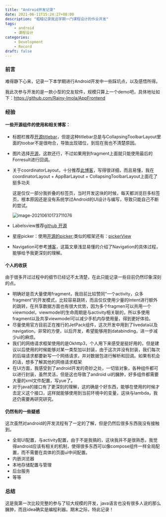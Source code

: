 ```yaml
---
title: "Android开发记录"
date: 2021-06-11T15:24:27+08:00
description: "粗糙记录我这学期一门课程设计的作业开发"
tags: 
    - android
    - 课程设计
categories:
    - Development
    - Record
draft: false
---
```


### 前言

难得静下心来，记录一下本学期进行Android开发中一些踩坑点，以及感悟所得。

我此次参与开发的是一款小型的交友软件，规模只算上一个demo吧，具体地址如下：https://github.com/Rainy-Imola/AppFrontend

<!--more-->

### 经验

#### 一些开源组件的使用和相关博客：

- 标题栏推荐[开源titlebar](https://github.com/loperSeven/TitleBar)，但是这种titlebar总是与CollapsingToolbarLayout里面的toobar不是很吻合，导致出现错位，到现在我也不清楚原因。

- 图片选择[开源](https://github.com/LuckSiege/PictureSelector)，这款还行，不过如果用到fragment上面就只能使用最后的Forresult进行回调。

- 关于coordinatorLayout，十分推荐[此博客](https://segmentfault.com/a/1190000015340856)，写得很详细，而且易懂，我在coordinatorLayout + AppBarLayout + CollapsingToolbarLayout上面花了挺多功夫

  这是仅仅一部分我折叠的标签页，当时开发这块的时候，每天都浏览巨多标签页，根本原因还是没有系统学过Android的UI设计与编写，导致只能自己不断的尝试。

  ![image-20210610173711076](/assets/android%E5%BC%80%E5%8F%91%E8%AE%B0%E5%BD%95/image-20210610173711076.png)

- Labelsview推荐[github 开源](https://github.com/donkingliang/LabelsView)

- 星座picker：使用[开源的picker](https://github.com/addappcn/android-pickers);类似的框架还有：[pickerView](https://github.com/Bigkoo/Android-PickerView)

- Navigation可参考[博客](https://blog.csdn.net/yingaizhu/article/details/105972720)，这篇文章浅显易懂的介绍了Navigation的具体过程，能够给予我更深刻的理解。



#### 个人的收获

由于很多开过过程中的细节已经记不太清楚，在此只能记录一些目前仍然印象深刻的点。

- 明确好是否大量使用fragment，我目前比较赞同“一个activity，众多fragment”的开发模式，比较容易跳转，而且仅仅使用少量的Intent进行额外的跳转，在共享数据方面也有很大优势，因为多个fragmen可以共用一个viewmodel，viewmodel的生命周期是与activity相关联的，所以多使用fragment以及共享viewmodel可以减少手机内存使用量，得到更好体验。
- 尽量使用官方目前正在推行的JetPack组件，这次开发中用到了livedata以及navigation，非常的方便，以后开发，希望能够用到databinding，进一步减少ui的麻烦。
- 我们的网络请求框架使用的是Okhttp3，个人用下来感受是挺好用的，但是建议以后使用的时候能够对某一类型加以封装，由于这次并没有封装，我们每次的后端请求都要新写一个网络请求，并对数据包进行解析和回调。如果有机会的话，想多了解其他的网络请求框架
- 在UI方面，我感受到了android开发的奇妙之处，一切皆对象，各种组件都可以进行封装，虽然灵活，但是这也导致了android ui的臃肿，好多组件都需要大量的xml文件配置，写yue了。
- 对于java的接口有了更深刻的理解，这的确是个好东西，能够在使用的时候才去定义这个接口，这样就能够使用到当前环境中的变量，这块与lambda，我还仍需要再研究研究。

#### 仍然有的一些疑惑

这次虽然对android的开发流程有了一定的了解，但是仍然后很多东西我没有接触到。

- 全局UI配置，与activity配置，由于不是我搞的，这块我并不是很熟悉，我觉得android应该有相关的机制，使得很多东西可以像compose组件一样全局配置，而不需要在具体的页面ui中间配置。
- 内嵌浏览器
- 本地存储配置与管理
- 后台服务
- 等等

### 总结

这是我第一次比较完整的参与了较大规模的开发，java语言也没有很多人说的那么臃肿，而且idea确实是编程利器。期末之际，特此记录！

